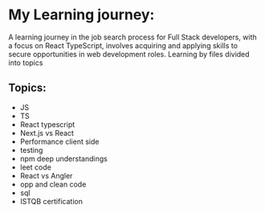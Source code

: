 # My Learning journey:

A learning journey in the job search process for Full Stack developers, with a focus on React TypeScript, involves acquiring and applying skills to secure opportunities in web development roles.
Learning by files divided into topics

## Topics:

- JS
- TS
- React typescript
- Next.js vs React
- Performance client side
- testing
- npm deep understandings
- leet code 
- React vs Angler
- opp and clean code 
- sql 
- ISTQB certification
